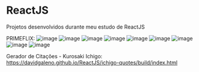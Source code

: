 # ReactJS
Projetos desenvolvidos durante meu estudo de ReactJS

PRIMEFLIX:
![image](https://user-images.githubusercontent.com/92187957/178191928-af5607bf-2c44-4e16-840c-f5cfae72e322.png)
![image](https://user-images.githubusercontent.com/92187957/178191973-d289f69d-24eb-4765-81b7-c4b8899d055c.png)
![image](https://user-images.githubusercontent.com/92187957/178192144-89d54b7c-d464-4b29-b2fc-ae5a1f5e588c.png)
![image](https://user-images.githubusercontent.com/92187957/178192176-4ac2cc0f-8d7d-4742-af2c-0548bbdad215.png)
![image](https://user-images.githubusercontent.com/92187957/178192350-c6eaece7-308f-429f-9485-5a44b7634fd7.png)
![image](https://user-images.githubusercontent.com/92187957/178192473-77f5bd92-2dcd-4e05-a1b6-19adb52c8938.png)
![image](https://user-images.githubusercontent.com/92187957/178192578-31296ea6-c734-4e7a-83e6-194267ca88cb.png)
![image](https://user-images.githubusercontent.com/92187957/178192610-a841ccc1-9931-48c6-b41f-f02bf00faa02.png)
![image](https://user-images.githubusercontent.com/92187957/178192199-0e0102cc-5482-43fd-8930-27b081a44dda.png)

Gerador de Citações - Kurosaki Ichigo:
https://davidgaleno.github.io/ReactJS/ichigo-quotes/build/index.html
